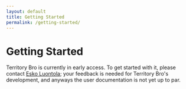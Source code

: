 ```yaml
---
layout: default
title: Getting Started
permalink: /getting-started/
---
```


# Getting Started

Territory Bro is currently in early access. To get started with it, please contact [Esko Luontola](https://github.com/orfjackal); your feedback is needed for Territory Bro's development, and anyways the user documentation is not yet up to par.
